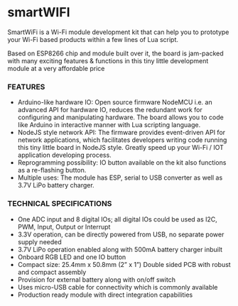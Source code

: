 # smartWIFI 

SmartWiFi is a Wi-Fi module development kit that can help you to prototype your Wi-Fi based products within a few lines of Lua script.

Based on ESP8266 chip and module built over it, the board is jam-packed with many exciting features & functions in this tiny little development module at a very affordable price

### FEATURES
- Arduino-like hardware IO: Open source firmware NodeMCU i.e. an advanced API for hardware IO, reduces the redundant work for configuring and manipulating hardware. The board allows you to code like Arduino in interactive manner with Lua scripting language.
- NodeJS style network API: The firmware provides event-driven API for network applications, which facilitates developers writing code running this tiny little board in NodeJS style. Greatly speed up your Wi-Fi / IOT application developing process.
- Reprogramming possibility: IO button available on the kit also functions as a re-flashing button. 
- Multiple uses: The module has ESP, serial to USB converter as well as 3.7V LiPo battery charger.
 
### TECHNICAL SPECIFICATIONS
- One ADC input and 8 digital IOs; all digital IOs could be used as I2C, PWM, Input, Output or Interrupt
- 3.3V operation, can be directly powered from USB, no separate power supply needed
- 3.7V LiPo operation enabled along with 500mA battery charger inbuilt
- Onboard RGB LED and one IO button
- Compact size: 25.4mm x 50.8mm (2” x 1”) Double sided PCB with robust and compact assembly
- Provision for external battery along with on/off switch
- Uses micro-USB cable for connectivity which is commonly available
- Production ready module with direct integration capabilities

